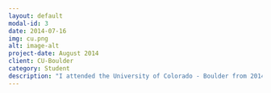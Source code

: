 ```yaml
---
layout: default
modal-id: 3
date: 2014-07-16
img: cu.png
alt: image-alt
project-date: August 2014
client: CU-Boulder
category: Student
description: "I attended the University of Colorado - Boulder from 2014 to 2018, and graduated with a BS in CS. In addition to being a full-time student, I held various other positions on campus, including several TA/CA positions for CS courses where I helped students learn CS by teaching labs and holding office hours. "
---
```

